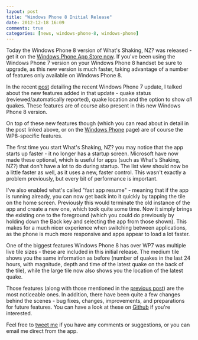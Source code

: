 ```yaml
---
layout: post
title: "Windows Phone 8 Initial Release"
date: 2012-12-18 16:09
comments: true
categories: [news, windows-phone-8, windows-phone]
---
```


Today the Windows Phone 8 version of What's Shaking, NZ? was released - get it on the [Windows Phone App Store now](http://www.windowsphone.com/en-nz/store/app/what-shaking-nz/8c5077db-6a9a-4c29-b095-42fea91874d9). If you've been using the Windows Phone 7 version on your Windows Phone 8 handset be sure to upgrade, as this new version is much faster, taking advantage of a number of features only available on Windows Phone 8.

<!-- more -->

In the recent [post](../../14/windows-phone-7-update-1-dot-3/) detailing the recent Windows Phone 7 update, I talked about the new features added in that update - quake status (reviewed/automatically reported), quake location and the option to show _all_ quakes. These features are of course also present in this new Windows Phone 8 version.

On top of these new features though (which you can read about in detail in the post linked above, or on the [Windows Phone](../../../../../windows-phone/) page) are of course the WP8-specific features.

The first time you start What's Shaking, NZ? you may notice that the app starts up faster - it no longer has a startup screen. Microsoft have now made these optional, which is useful for apps (such as What's Shaking, NZ?) that don't have a lot to do during startup. The list view should now be a little faster as well, as it uses a new, faster control. This wasn't exactly a problem previously, but every bit of performance is important.

I've also enabled what's called "fast app resume" - meaning that if the app is running already, you can now get back into it quickly by tapping the tile on the home screen. Previously this would terminate the old instance of the app and create a new one, which took quite some time. Now it simply brings the existing one to the foreground (which you could do previously by holding down the Back key and selecting the app from those shown). This makes for a much nicer experience when switching between applications, as the phone is much more responsive and apps appear to load a lot faster.

One of the biggest features Windows Phone 8 has over WP7 was multiple live tile sizes - these are included in this initial release. The medium tile shows you the same information as before (number of quakes in the last 24 hours, with magnitude, depth and time of the latest quake on the back of the tile), while the large tile now also shows you the location of the latest quake.

Those features (along with those mentioned in the [previous post](../../14/windows-phone-7-update-1-dot-3/)) are the most noticeable ones. In addition, there have been quite a few changes behind the scenes - bug fixes, changes, improvements, and preparations for future features. You can have a look at these on [Github](https://github.com/adamsp/wsnz-windowsphone/commits/master) if you're interested.

Feel free to [tweet me](http://twitter.com/WhatsShakingNZ) if you have any comments or suggestions, or you can email me direct from the app.